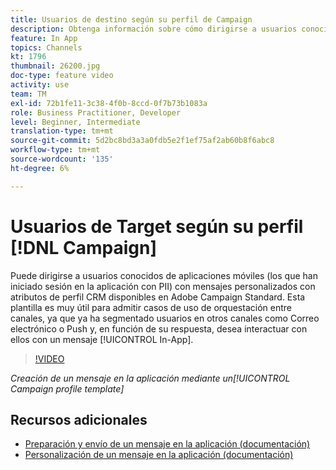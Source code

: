 ```yaml
---
title: Usuarios de destino según su perfil de Campaign
description: Obtenga información sobre cómo dirigirse a usuarios conocidos de aplicaciones móviles con mensajes personalizados con atributos de perfil CRM.
feature: In App
topics: Channels
kt: 1796
thumbnail: 26200.jpg
doc-type: feature video
activity: use
team: TM
exl-id: 72b1fe11-3c38-4f0b-8ccd-0f7b73b1083a
role: Business Practitioner, Developer
level: Beginner, Intermediate
translation-type: tm+mt
source-git-commit: 5d2bc8bd3a3a0fdb5e2f1ef75af2ab60b8f6abc8
workflow-type: tm+mt
source-wordcount: '135'
ht-degree: 6%

---
```


# Usuarios de Target según su perfil [!DNL Campaign]

Puede dirigirse a usuarios conocidos de aplicaciones móviles (los que han iniciado sesión en la aplicación con PII) con mensajes personalizados con atributos de perfil CRM disponibles en Adobe Campaign Standard. Esta plantilla es muy útil para admitir casos de uso de orquestación entre canales, ya que ya ha segmentado usuarios en otros canales como Correo electrónico o Push y, en función de su respuesta, desea interactuar con ellos con un mensaje [!UICONTROL In-App].

>[!VIDEO](https://video.tv.adobe.com/v/26200?quality=12)

*Creación de un mensaje en la aplicación mediante un[!UICONTROL Campaign profile template]*

## Recursos adicionales

* [Preparación y envío de un mensaje en la aplicación (documentación)](https://docs.adobe.com/content/help/en/campaign-standard/using/communication-channels/in-app-messaging/preparing-and-sending-an-in-app-message.html)
* [Personalización de un mensaje en la aplicación (documentación)](https://docs.adobe.com/content/help/en/campaign-standard/using/communication-channels/in-app-messaging/customizing-an-in-app-message.html)
